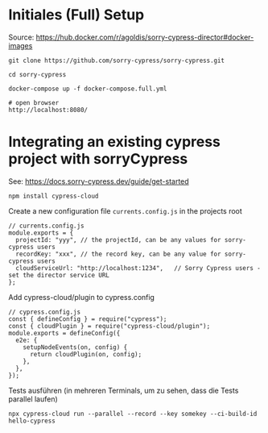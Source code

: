 # Initiales (Full) Setup
Source: https://hub.docker.com/r/agoldis/sorry-cypress-director#docker-images
```
git clone https://github.com/sorry-cypress/sorry-cypress.git

cd sorry-cypress

docker-compose up -f docker-compose.full.yml

# open browser
http://localhost:8080/
```

# Integrating an existing cypress project with sorryCypress
See: https://docs.sorry-cypress.dev/guide/get-started
```
npm install cypress-cloud
```
Create a new configuration file `currents.config.js` in the projects root
```
// currents.config.js
module.exports = {
  projectId: "yyy", // the projectId, can be any values for sorry-cypress users
  recordKey: "xxx", // the record key, can be any value for sorry-cypress users
  cloudServiceUrl: "http://localhost:1234",   // Sorry Cypress users - set the director service URL
};
```
Add cypress-cloud/plugin to cypress.config
```
// cypress.config.js
const { defineConfig } = require("cypress");
const { cloudPlugin } = require("cypress-cloud/plugin");
module.exports = defineConfig({
  e2e: {
    setupNodeEvents(on, config) {
      return cloudPlugin(on, config);
    },
  },
});
```
Tests ausführen (in mehreren Terminals, um zu sehen, dass die Tests parallel laufen)
```
npx cypress-cloud run --parallel --record --key somekey --ci-build-id hello-cypress
```